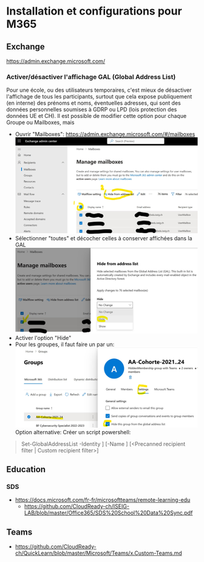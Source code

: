 # Installation et configurations pour M365
## Exchange
https://admin.exchange.microsoft.com/
### Activer/désactiver l'affichage GAL (Global Address List)
Pour une école, ou des utilisateurs temporaires, c'est mieux de désactiver l'affichage de tous les participants, surtout que cela expose publiquement (en interne) des prénoms et noms, éventuelles adresses, qui sont des données personnelles soumises à GDRP ou LPD (lois protection des données UE et CH). Il est possible de modifier cette option pour chaque Groupe ou Mailboxes, mais 
* Ouvrir "Mailboxes": https://admin.exchange.microsoft.com/#/mailboxes  
![GAL hide unhide step1.jpg](https://github.com/CloudReady-ch/ISEIG-LAB/blob/master/Office365/pictures/GAL%20hide%20unhide%20step1.jpg)
* Sélectionner "toutes" et décocher celles à conserver affichées dans la GAL
![GAL hide unhide step2.jpg](https://github.com/CloudReady-ch/ISEIG-LAB/blob/master/Office365/pictures/GAL%20hide%20unhide%20step2.jpg)
* Activer l'option "Hide"
* Pour les groupes, il faut faire un par un:
![GAL hide hide groups.jpg](https://github.com/CloudReady-ch/ISEIG-LAB/blob/master/Office365/pictures/GAL%20hide%20hide%20groups.jpg)
Option alternative: Créer un script powershell: 
> Set-GlobalAddressList -Identity <GALIdentity>] [-Name <Name>] [<Precanned recipient filter | Custom recipient filter>]

## Education
### SDS
* https://docs.microsoft.com/fr-fr/microsoftteams/remote-learning-edu
  * https://github.com/CloudReady-ch/ISEIG-LAB/blob/master/Office365/SDS%20School%20Data%20Sync.pdf

## Teams
* https://github.com/CloudReady-ch/QuickLearn/blob/master/Microsoft/Teams/x.Custom-Teams.md
